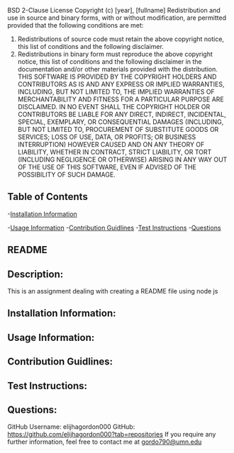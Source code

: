 
  BSD 2-Clause
 License Copyright (c) [year], [fullname]
Redistribution and use in source and binary forms, with or without modification, are permitted provided that the following conditions are met:
1. Redistributions of source code must retain the above copyright notice, this list of conditions and the following disclaimer.
 2. Redistributions in binary form must reproduce the above copyright notice, this list of conditions and the following disclaimer in the documentation and/or other materials provided with the distribution.
 THIS SOFTWARE IS PROVIDED BY THE COPYRIGHT HOLDERS AND CONTRIBUTORS AS IS AND ANY EXPRESS OR IMPLIED WARRANTIES, INCLUDING, BUT NOT LIMITED TO, THE IMPLIED WARRANTIES OF MERCHANTABILITY AND FITNESS FOR A PARTICULAR PURPOSE ARE DISCLAIMED. IN NO EVENT SHALL THE COPYRIGHT HOLDER OR CONTRIBUTORS BE LIABLE FOR ANY DIRECT, INDIRECT, INCIDENTAL, SPECIAL, EXEMPLARY, OR CONSEQUENTIAL DAMAGES (INCLUDING, BUT NOT LIMITED TO, PROCUREMENT OF SUBSTITUTE GOODS OR SERVICES; LOSS OF USE, DATA, OR PROFITS; OR BUSINESS INTERRUPTION) HOWEVER CAUSED AND ON ANY THEORY OF LIABILITY, WHETHER IN CONTRACT, STRICT LIABILITY, OR TORT (INCLUDING NEGLIGENCE OR OTHERWISE) ARISING IN ANY WAY OUT OF THE USE OF THIS SOFTWARE, EVEN IF ADVISED OF THE POSSIBILITY OF SUCH DAMAGE.


  ## Table of Contents
  -[Installation Information](#installation-information)
  
  -[Usage Information](#usage-information)
  -[Contribution Guidlines](#contribution-guidlines)
  -[Test Instructions](#test-instructions)
  -[Questions](#questions)
  ## README
  ## Description:
  This is an assignment dealing with creating a README file using node js
  ## Installation Information:
  
  ## Usage Information:
  
  ## Contribution Guidlines:
  
  ## Test Instructions:
  
  ## Questions:
  GitHub Username: elijhagordon000
  GitHub: https://github.com/elijhagordon000?tab=repositories
  If you require any further information, feel free to contact me at gordo790@umn.edu
  

  